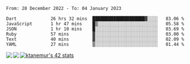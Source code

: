 <!--START_SECTION:waka-->

```text
From: 28 December 2022 - To: 04 January 2023

Dart             26 hrs 32 mins  ████████████████████▓░░░░   83.06 %
JavaScript       1 hr 47 mins    █▒░░░░░░░░░░░░░░░░░░░░░░░   05.58 %
JSON             1 hr 10 mins    █░░░░░░░░░░░░░░░░░░░░░░░░   03.69 %
Ruby             57 mins         ▓░░░░░░░░░░░░░░░░░░░░░░░░   03.00 %
Text             40 mins         ▓░░░░░░░░░░░░░░░░░░░░░░░░   02.09 %
YAML             27 mins         ▒░░░░░░░░░░░░░░░░░░░░░░░░   01.44 %
```

<!--END_SECTION:waka-->
<a href="https://github.com/anuraghazra/github-readme-stats">
  <img align="left" src="https://github-readme-stats.vercel.app/api?username=Tanesan&count_private=true&show_icons=true" />
<img align="left" src="https://github-readme-stats.vercel.app/api/top-langs/?username=Tanesan" />
</a>

[![ktanemur's 42 stats](https://badge42.vercel.app/api/v2/cl1wslf6s002109l771rng2w8/stats?cursusId=21&coalitionId=62)](https://github.com/JaeSeoKim/badge42)
